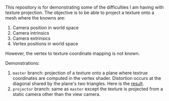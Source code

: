 This repository is for demonstrating some of the difficulties I am having with
texture projection.  The objective is to be able to project a texture onto a
mesh where the knowns are:

1. Camera position in world space
1. Camera intrinsics
1. Camera extrinsics
1. Vertex positions in world space

However, the vertex to texture coordinate mapping is not known.

Demonstrations:
1. `master` branch: projection of a texture onto a plane where textrue
coordinates are computed in the vertex shader.  Distortion occurs at the
diagonal shared by the plane's two triangles.  Here is the
[result](https://github.com/ExpertOfNil/image-projection/blob/master/res/image_projection_test_square.png).
2. `projector` branch: same as `master` except the texture is projected from
a static camera other than the view camera.

